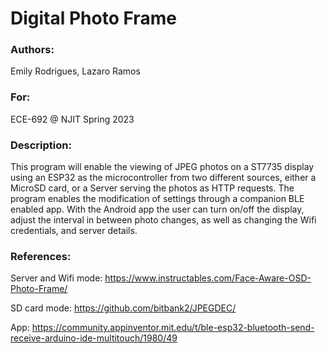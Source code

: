 # Digital Photo Frame

### Authors: 

Emily Rodrigues, Lazaro Ramos

### For: 
ECE-692 @ NJIT Spring 2023

### Description: 

This program will enable the viewing of JPEG photos on
a ST7735 display using an ESP32 as the microcontroller from two
different sources, either a MicroSD card, or a Server serving the
photos as HTTP requests. The program enables the modification of
settings through a companion BLE enabled app. With the Android app
the user can turn on/off the display, adjust the interval in between
photo changes, as well as changing the Wifi credentials, and server
details.

### References:

Server and Wifi mode: https://www.instructables.com/Face-Aware-OSD-Photo-Frame/

SD card mode: https://github.com/bitbank2/JPEGDEC/

App: https://community.appinventor.mit.edu/t/ble-esp32-bluetooth-send-receive-arduino-ide-multitouch/1980/49
